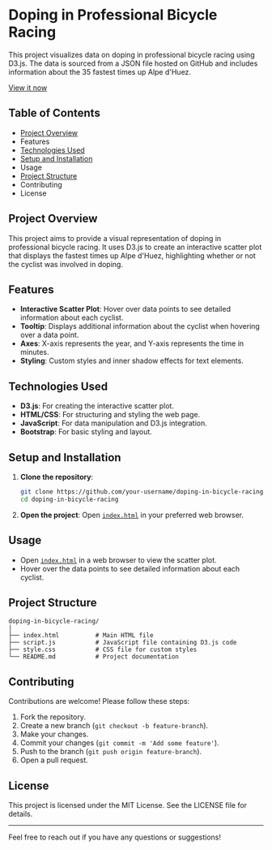 # Doping in Professional Bicycle Racing

This project visualizes data on doping in professional bicycle racing using D3.js. The data is sourced from a JSON file hosted on GitHub and includes information about the 35 fastest times up Alpe d'Huez.

[View it now](https://agmt92.github.io/cycling-doping-d3/)

## Table of Contents

- [Project Overview](#project-overview)
- Features
- [Technologies Used](#technologies-used)
- [Setup and Installation](#setup-and-installation)
- Usage
- [Project Structure](#project-structure)
- Contributing
- License

## Project Overview

This project aims to provide a visual representation of doping in professional bicycle racing. It uses D3.js to create an interactive scatter plot that displays the fastest times up Alpe d'Huez, highlighting whether or not the cyclist was involved in doping.

## Features

- **Interactive Scatter Plot**: Hover over data points to see detailed information about each cyclist.
- **Tooltip**: Displays additional information about the cyclist when hovering over a data point.
- **Axes**: X-axis represents the year, and Y-axis represents the time in minutes.
- **Styling**: Custom styles and inner shadow effects for text elements.

## Technologies Used

- **D3.js**: For creating the interactive scatter plot.
- **HTML/CSS**: For structuring and styling the web page.
- **JavaScript**: For data manipulation and D3.js integration.
- **Bootstrap**: For basic styling and layout.

## Setup and Installation

1. **Clone the repository**:
    ```bash
    git clone https://github.com/your-username/doping-in-bicycle-racing.git
    cd doping-in-bicycle-racing
    ```

2. **Open the project**:
    Open [`index.html`](command:_github.copilot.openRelativePath?%5B%7B%22scheme%22%3A%22file%22%2C%22authority%22%3A%22%22%2C%22path%22%3A%22%2FUsers%2Fag%2FGitHub%2FD3%20SVG%2Fdoping-bycicle-racing%2Findex.html%22%2C%22query%22%3A%22%22%2C%22fragment%22%3A%22%22%7D%5D "/Users/ag/GitHub/D3 SVG/doping-bycicle-racing/index.html") in your preferred web browser.

## Usage

- Open [`index.html`](command:_github.copilot.openRelativePath?%5B%7B%22scheme%22%3A%22file%22%2C%22authority%22%3A%22%22%2C%22path%22%3A%22%2FUsers%2Fag%2FGitHub%2FD3%20SVG%2Fdoping-bycicle-racing%2Findex.html%22%2C%22query%22%3A%22%22%2C%22fragment%22%3A%22%22%7D%5D "/Users/ag/GitHub/D3 SVG/doping-bycicle-racing/index.html") in a web browser to view the scatter plot.
- Hover over the data points to see detailed information about each cyclist.

## Project Structure

```
doping-in-bicycle-racing/
│
├── index.html          # Main HTML file
├── script.js           # JavaScript file containing D3.js code
├── style.css           # CSS file for custom styles
└── README.md           # Project documentation
```

## Contributing

Contributions are welcome! Please follow these steps:

1. Fork the repository.
2. Create a new branch (`git checkout -b feature-branch`).
3. Make your changes.
4. Commit your changes (`git commit -m 'Add some feature'`).
5. Push to the branch (`git push origin feature-branch`).
6. Open a pull request.

## License

This project is licensed under the MIT License. See the LICENSE file for details.

---

Feel free to reach out if you have any questions or suggestions!
